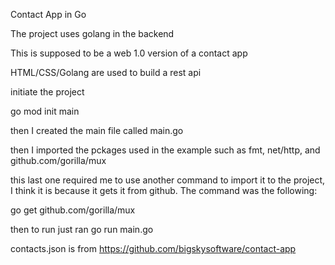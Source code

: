 Contact App in Go

The project uses golang in the backend 

This is supposed to be a web 1.0 version of a contact app

HTML/CSS/Golang are used to build a rest api

initiate the project

go mod init main

then I created the main file called main.go

then I imported the pckages used in the example such as fmt, net/http, and github.com/gorilla/mux

this last one required me to use another command to import it to the project, I think it is because it gets it from github. The command was the following:

go get github.com/gorilla/mux

then to run just ran go run main.go 

contacts.json is from https://github.com/bigskysoftware/contact-app


